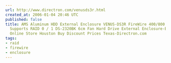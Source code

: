 ```yaml
---
url: http://www.directron.com/venusds3r.html
created_at: 2006-01-04 20:46 UTC
published: false
title: AMS Aluminum HDD External Enclosure VENUS-DS3R FireWire 400/800 IEEE1394 Interface
  Supports RAID 0 / 1 DS-2320BK 6cm Fan Hard Drive External Enclosure-Best Computer
  Online Store Houston Buy Discount Prices Texas-Directron.com
tags:
- raid
- firewire
- enclosure
---
```



